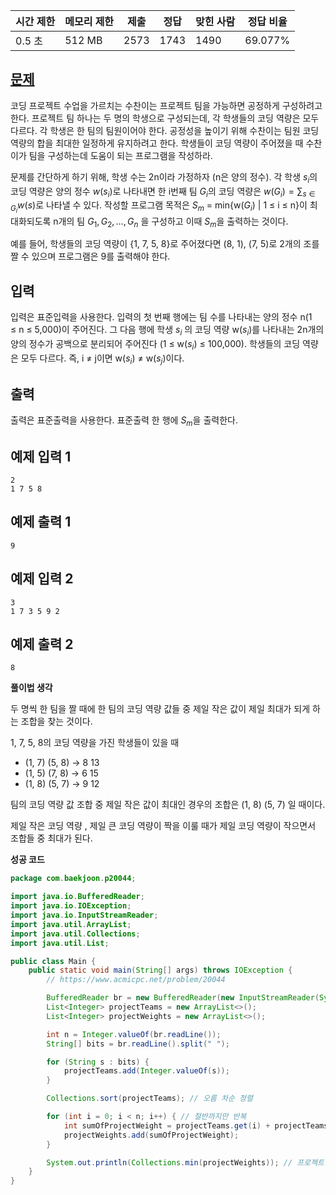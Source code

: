 | 시간 제한 | 메모리 제한 | 제출 | 정답 | 맞힌 사람 | 정답 비율 |
| --- | --- | --- | --- | --- | --- |
| 0.5 초 | 512 MB | 2573 | 1743 | 1490 | 69.077% |

## [문제](https://www.acmicpc.net/problem/20044)

코딩 프로젝트 수업을 가르치는 수찬이는 프로젝트 팀을 가능하면 공정하게 구성하려고 한다. 프로젝트 팀 하나는 두 명의 학생으로 구성되는데, 각 학생들의 코딩 역량은 모두 다르다. 각 학생은 한 팀의 팀원이어야 한다. 공정성을 높이기 위해 수찬이는 팀원 코딩 역량의 합을 최대한 일정하게 유지하려고 한다. 학생들이 코딩 역량이 주어졌을 때 수찬이가 팀을 구성하는데 도움이 되는 프로그램을 작성하라.

문제를 간단하게 하기 위해, 학생 수는 2n이라 가정하자 (n은 양의 정수). 각 학생 $s_i$의 코딩 역량은 양의 정수 $w(s_i)$로 나타내면 한 i번째 팀 $G_i$의 코딩 역량은 $w(G_i) = ∑_{s∈G_i}w(s)$로 나타낼 수 있다. 작성할 프로그램 목적은 $S_m$ = min{w($G_i$) | 1 ≤ i ≤ n}이 최대화되도록 n개의 팀 $G_1, G_2, …, G_n$ 을 구성하고 이때 $S_m$을 출력하는 것이다.

예를 들어, 학생들의 코딩 역량이 {1, 7, 5, 8}로 주어졌다면 (8, 1), (7, 5)로 2개의 조를 짤 수 있으며 프로그램은 9를 출력해야 한다.

## 입력

입력은 표준입력을 사용한다. 입력의 첫 번째 행에는 팀 수를 나타내는 양의 정수 n(1 ≤ n ≤ 5,000)이 주어진다. 그 다음 행에 학생 $s_i$ 의 코딩 역량 w($s_i$)를 나타내는 2n개의 양의 정수가 공백으로 분리되어 주어진다 (1 ≤ w($s_i$) ≤ 100,000). 학생들의 코딩 역량은 모두 다르다. 즉, i ≠ j이면 w($s_i$) ≠ w($s_j$)이다.

## 출력

출력은 표준출력을 사용한다. 표준출력 한 행에 $S_m$을 출력한다.

## 예제 입력 1

```
2
1 7 5 8

```

## 예제 출력 1

```
9

```

## 예제 입력 2

```
3
1 7 3 5 9 2

```

## 예제 출력 2

```
8
```


**풀이법 생각**


두 명씩 한 팀을 짤 때에 한 팀의 코딩 역량 값들 중 제일 작은 값이 제일 최대가 되게 하는 조합을 찾는 것이다.

1, 7, 5, 8의 코딩 역량을 가진 학생들이 있을 때

- (1, 7) (5, 8) → 8 13
- (1, 5) (7, 8) → 6 15
- (1, 8) (5, 7) → 9 12

팀의 코딩 역량 값 조합 중 제일 작은 값이 최대인 경우의 조합은 (1, 8) (5, 7) 일 때이다.

제일 작은 코딩 역량 , 제일 큰 코딩 역량이 짝을 이룰 때가 제일 코딩 역량이 작으면서 조합들 중 최대가 된다.

**성공 코드**

```java
package com.baekjoon.p20044;

import java.io.BufferedReader;
import java.io.IOException;
import java.io.InputStreamReader;
import java.util.ArrayList;
import java.util.Collections;
import java.util.List;

public class Main {
    public static void main(String[] args) throws IOException {
        // https://www.acmicpc.net/problem/20044

        BufferedReader br = new BufferedReader(new InputStreamReader(System.in));
        List<Integer> projectTeams = new ArrayList<>();
        List<Integer> projectWeights = new ArrayList<>();

        int n = Integer.valueOf(br.readLine());
        String[] bits = br.readLine().split(" ");

        for (String s : bits) {
            projectTeams.add(Integer.valueOf(s));
        }

        Collections.sort(projectTeams); // 오름 차순 정렬

        for (int i = 0; i < n; i++) { // 절반까지만 반복
            int sumOfProjectWeight = projectTeams.get(i) + projectTeams.get((2 * n - 1) - i);
            projectWeights.add(sumOfProjectWeight);
        }

        System.out.println(Collections.min(projectWeights)); // 프로젝트 팀 중 가장 역량의 합이 제일 작은 팀을 출력
    }
}
```
